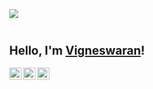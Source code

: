 <img src="https://media0.giphy.com/media/AtemeKRsPRVESJ8zRq/giphy360p.mp4?cid=ecf05e4778lzubcpkczj8rxie35eoxki3dzs2j204c699gf8&ep=v1_videos_search&rid=giphy360p.mp4&ct=v">
<br/>
<br/>

## Hello, I'm <a href="https://vigneswaran.framer.ai/" target="_blank">Vigneswaran</a>!

<i class="fi fi-brands-linkedin"></i><a href="https://vigneswaran.framer.ai/" target="_blank"><img align="left" alt="Personal Website" width="22px" /></a>
<a href="{weblink}" target="_blank"><img align="left" alt="LinkedIn" width="22px" src="" />
<a href="{weblink}" target="_blank"><img align="left" alt="Twitter" width="22px" src="" /></a>

<br />
<br />
<br />
